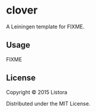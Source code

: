 # clover

A Leiningen template for FIXME.

## Usage

FIXME

## License

Copyright © 2015 Listora

Distributed under the MIT License.
